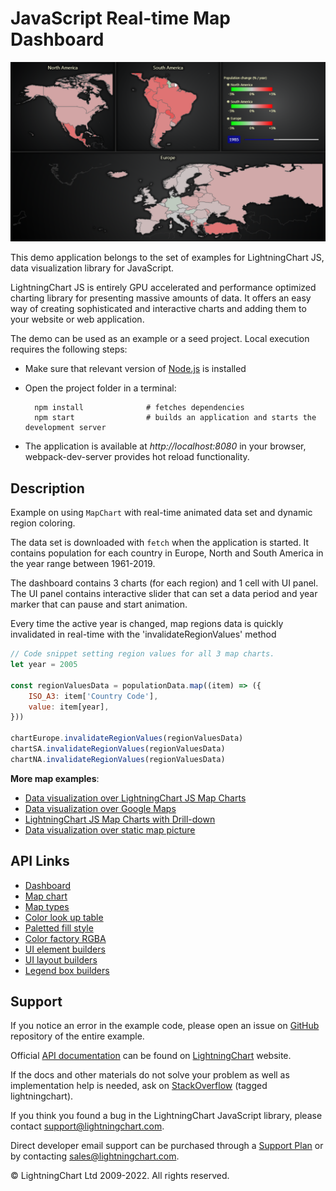 # JavaScript Real-time Map Dashboard

![JavaScript Real-time Map Dashboard](mapChartTimeline-darkGold.png)

This demo application belongs to the set of examples for LightningChart JS, data visualization library for JavaScript.

LightningChart JS is entirely GPU accelerated and performance optimized charting library for presenting massive amounts of data. It offers an easy way of creating sophisticated and interactive charts and adding them to your website or web application.

The demo can be used as an example or a seed project. Local execution requires the following steps:

-   Make sure that relevant version of [Node.js](https://nodejs.org/en/download/) is installed
-   Open the project folder in a terminal:

          npm install              # fetches dependencies
          npm start                # builds an application and starts the development server

-   The application is available at _http://localhost:8080_ in your browser, webpack-dev-server provides hot reload functionality.


## Description

Example on using `MapChart` with real-time animated data set and dynamic region coloring.

The data set is downloaded with `fetch` when the application is started.
It contains population for each country in Europe, North and South America in the year range between 1961-2019.

The dashboard contains 3 charts (for each region) and 1 cell with UI panel.
The UI panel contains interactive slider that can set a data period and year marker that can pause and start animation.

Every time the active year is changed, map regions data is quickly invalidated in real-time with the 'invalidateRegionValues' method

```js
// Code snippet setting region values for all 3 map charts.
let year = 2005

const regionValuesData = populationData.map((item) => ({
    ISO_A3: item['Country Code'],
    value: item[year],
}))

chartEurope.invalidateRegionValues(regionValuesData)
chartSA.invalidateRegionValues(regionValuesData)
chartNA.invalidateRegionValues(regionValuesData)
```

**More map examples**:

-   [Data visualization over LightningChart JS Map Charts](https://lightningchart.com/lightningchart-js-interactive-examples/examples/lcjs-example-1103-mapChartVizXY.html)
-   [Data visualization over Google Maps](https://blog.arction.com/easy-geospatial-data-visualization-with-lightningchart-js-and-google)
-   [LightningChart JS Map Charts with Drill-down](https://lightningchart.com/lightningchart-js-interactive-examples/examples/lcjs-example-1111-covidDrillDownDashboard.html)
-   [Data visualization over static map picture](https://lightningchart.com/lightningchart-js-interactive-examples/examples/lcjs-example-1110-geoChartUsaTemperature.html)


## API Links

* [Dashboard]
* [Map chart]
* [Map types]
* [Color look up table]
* [Paletted fill style]
* [Color factory RGBA]
* [UI element builders]
* [UI layout builders]
* [Legend box builders]


## Support

If you notice an error in the example code, please open an issue on [GitHub][0] repository of the entire example.

Official [API documentation][1] can be found on [LightningChart][2] website.

If the docs and other materials do not solve your problem as well as implementation help is needed, ask on [StackOverflow][3] (tagged lightningchart).

If you think you found a bug in the LightningChart JavaScript library, please contact support@lightningchart.com.

Direct developer email support can be purchased through a [Support Plan][4] or by contacting sales@lightningchart.com.

[0]: https://github.com/Arction/
[1]: https://lightningchart.com/lightningchart-js-api-documentation/
[2]: https://lightningchart.com
[3]: https://stackoverflow.com/questions/tagged/lightningchart
[4]: https://lightningchart.com/support-services/

© LightningChart Ltd 2009-2022. All rights reserved.


[Dashboard]: https://lightningchart.com/lightningchart-js-api-documentation/v4.1.0/classes/Dashboard.html
[Map chart]: https://lightningchart.com/lightningchart-js-api-documentation/v4.1.0/classes/MapChart.html
[Map types]: https://lightningchart.com/lightningchart-js-api-documentation/v4.1.0/variables/MapTypes.html
[Color look up table]: https://lightningchart.com/lightningchart-js-api-documentation/v4.1.0/classes/LUT.html
[Paletted fill style]: https://lightningchart.com/lightningchart-js-api-documentation/v4.1.0/classes/PalettedFill.html
[Color factory RGBA]: https://lightningchart.com/lightningchart-js-api-documentation/v4.1.0/functions/ColorRGBA.html
[UI element builders]: https://lightningchart.com/lightningchart-js-api-documentation/v4.1.0/variables/UIElementBuilders.html
[UI layout builders]: https://lightningchart.com/lightningchart-js-api-documentation/v4.1.0/variables/UILayoutBuilders.html
[Legend box builders]: https://lightningchart.com/lightningchart-js-api-documentation/v4.1.0/variables/LegendBoxBuilders.html

